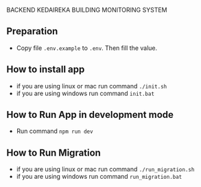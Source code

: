 BACKEND KEDAIREKA BUILDING MONITORING SYSTEM

## Preparation

-   Copy file `.env.example` to `.env`. Then fill the value.

## How to install app

-   if you are using linux or mac run command `./init.sh`
-   if you are using windows run command `init.bat`

## How to Run App in development mode

-   Run command `npm run dev`

## How to Run Migration

-   if you are using linux or mac run command `./run_migration.sh`
-   if you are using windows run command `run_migration.bat`
